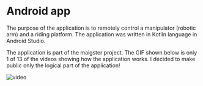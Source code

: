 # Android app
The purpose of the application is to remotely control a manipulator (robotic arm) and a riding platform. The application was written in Kotlin language in Android Studio.

The application is part of the maigster project. The GIF shown below is only 1 of 13 of the videos showing how the application works.
I decided to make public only the logical part of the application!

![video](https://github.com/Reido123/Robot-controlling-android-app/blob/main/video.gif)
